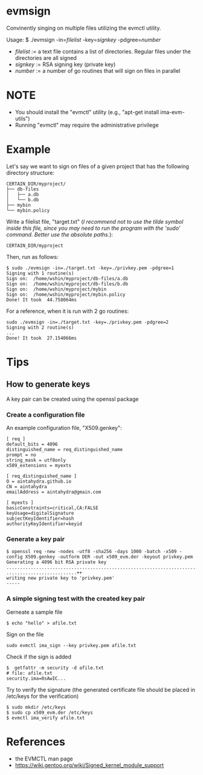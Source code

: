 # evmsign
Convinently singing on multiple files utilizing the evmctl utility.

Usage:
$ ./evmsign -in=_filelist_ -key=_signkey_ -pdgree=_number_
 - _filelist_ := a text file contains a list of directories. Regular files
  under the directories are all signed
 - _signkey_ := RSA signing key (private key)
 - _number_ := a number of go routines that will sign on files in parallel

# NOTE
- You should install the "evmctl" utility (e.g., "apt-get install ima-evm-utils")
- Running "evmctl" may require the administrative privilege

# Example

Let's say we want to sign on files of a given project that has the following directory structure:
```
CERTAIN_DIR/myproject/
├── db-files
│   ├── a.db
│   └── b.db
├── mybin
└── mybin.policy
```

Write a filelist file, "target.txt"
(*I recommend not to use the tilde symbol inside this file, since you may need to run the program with the 'sudo' command. Better use the absolute paths.*):
```
CERTAIN_DIR/myproject
```

Then, run as follows:
```
$ sudo ./evmsign -in=./target.txt -key=./privkey.pem -pdgree=1
Signing with 1 routine(s)
Sign on:  /home/wshin/myproject/db-files/a.db
Sign on:  /home/wshin/myproject/db-files/b.db
Sign on:  /home/wshin/myproject/mybin
Sign on:  /home/wshin/myproject/mybin.policy
Done! It took  44.758064ms
```

For a reference, when it is run with 2 go routines:
```
sudo ./evmsign -in=./target.txt -key=./privkey.pem -pdgree=2
Signing with 2 routine(s)
...
Done! It took  27.154066ms
```

# Tips

## How to generate keys
A key pair can be created using the openssl package

### Create a configuration file

An example configuration file, "X509.genkey":
```
[ req ]
default_bits = 4096
distinguished_name = req_distinguished_name
prompt = no
string_mask = utf8only
x509_extensions = myexts

[ req_distinguished_name ]
O = aintahydra.github.io
CN = aintahydra
emailAddress = aintahydra@gmain.com

[ myexts ]
basicConstraints=critical,CA:FALSE
keyUsage=digitalSignature
subjectKeyIdentifier=hash
authorityKeyIdentifier=keyid
```
### Generate a key pair

```
$ openssl req -new -nodes -utf8 -sha256 -days 1000 -batch -x509 -config X509.genkey -outform DER -out x509_evm.der -keyout privkey.pem
Generating a 4096 bit RSA private key
.........................................................................................................++
..........................++
writing new private key to 'privkey.pem'
-----
```

### A simple signing test with the created key pair


Gerneate a sample file

```
$ echo "hello" > afile.txt
```

Sign on the file
```
sudo evmctl ima_sign --key privkey.pem afile.txt
```

Check if the sign is added
```
$  getfattr -m security -d afile.txt
# file: afile.txt
security.ima=0sAwIC...
```

Try to verify the signature (the generated certificate file should be placed in /etc/keys for the verification)
```
$ sudo mkdir /etc/keys
$ sudo cp x509_evm.der /etc/keys
$ evmctl ima_verify afile.txt
```

# References
- the EVMCTL man page
- https://wiki.gentoo.org/wiki/Signed_kernel_module_support

